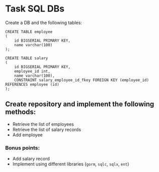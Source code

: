 # Task SQL DBs

Create a DB and the following tables:

```
CREATE TABLE employee
(
    id BIGSERIAL PRIMARY KEY,
    name varchar(100)
);

CREATE TABLE salary
(
    id BIGSERIAL PRIMARY KEY,
    employee_id int,
    name varchar(100),
    CONSTRAINT salary_employee_id_fkey FOREIGN KEY (employee_id) REFERENCES employee (id)
);
```

## Create repository and implement the following methods:
* Retrieve the list of employees
* Retrieve the list of salary records
* Add employee

### Bonus points:
* Add salary record 
* Implement using different libraries (`gorm`, `sqlc`, `sqlx`, `ent`)
